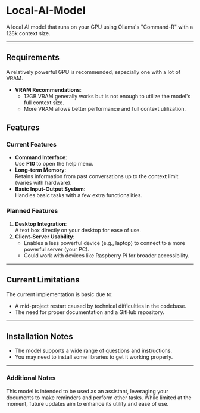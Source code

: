# Local-AI-Model

A local AI model that runs on your GPU using Ollama's "Command-R" with a 128k context size.

---

## Requirements
A relatively powerful GPU is recommended, especially one with a lot of VRAM.  
- **VRAM Recommendations**:  
  - 12GB VRAM generally works but is not enough to utilize the model's full context size.  
  - More VRAM allows better performance and full context utilization.  

## Features
### Current Features
- **Command Interface**:  
  Use **F10** to open the help menu.  
- **Long-term Memory**:  
  Retains information from past conversations up to the context limit (varies with hardware).  
- **Basic Input-Output System**:  
  Handles basic tasks with a few extra functionalities.  

### Planned Features
1. **Desktop Integration**:  
   A text box directly on your desktop for ease of use.  
2. **Client-Server Usability**:  
   - Enables a less powerful device (e.g., laptop) to connect to a more powerful server (your PC).  
   - Could work with devices like Raspberry Pi for broader accessibility.  

---

## Current Limitations
The current implementation is basic due to:
- A mid-project restart caused by technical difficulties in the codebase.  
- The need for proper documentation and a GitHub repository.  

---

## Installation Notes
- The model supports a wide range of questions and instructions.  
- You may need to install some libraries to get it working properly.  

---

### Additional Notes
This model is intended to be used as an assistant, leveraging your documents to make reminders and perform other tasks. While limited at the moment, future updates aim to enhance its utility and ease of use.

